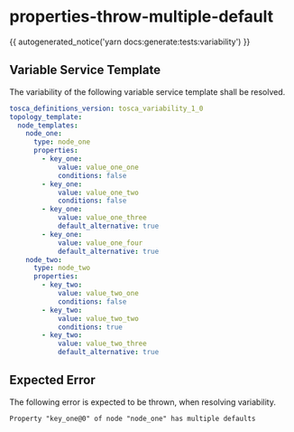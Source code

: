 # properties-throw-multiple-default

{{ autogenerated_notice('yarn docs:generate:tests:variability') }}


## Variable Service Template

The variability of the following variable service template shall be resolved.

```yaml linenums="1"
tosca_definitions_version: tosca_variability_1_0
topology_template:
  node_templates:
    node_one:
      type: node_one
      properties:
        - key_one:
            value: value_one_one
            conditions: false
        - key_one:
            value: value_one_two
            conditions: false
        - key_one:
            value: value_one_three
            default_alternative: true
        - key_one:
            value: value_one_four
            default_alternative: true
    node_two:
      type: node_two
      properties:
        - key_two:
            value: value_two_one
            conditions: false
        - key_two:
            value: value_two_two
            conditions: true
        - key_two:
            value: value_two_three
            default_alternative: true
```




## Expected Error

The following error is expected to be thrown, when resolving variability.

```text linenums="1"
Property "key_one@0" of node "node_one" has multiple defaults
```
